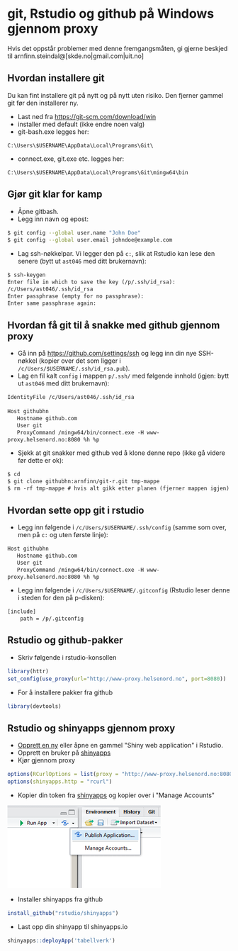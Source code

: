 ﻿# git, Rstudio og github på Windows gjennom proxy

Hvis det oppstår problemer med denne fremgangsmåten, gi gjerne beskjed til arnfinn.steindal@[skde.no|gmail.com|uit.no]

## Hvordan installere git

Du kan fint installere git på nytt og på nytt uten risiko. Den fjerner gammel git før den installerer ny.

- Last ned fra https://git-scm.com/download/win
- installer med default (ikke endre noen valg)
- git-bash.exe legges her:
```
C:\Users\$USERNAME\AppData\Local\Programs\Git\
```
- connect.exe, git.exe etc. legges her:
```
C:\Users\$USERNAME\AppData\Local\Programs\Git\mingw64\bin
```


## Gjør git klar for kamp

- Åpne gitbash.
- Legg inn navn og epost:

```sh
$ git config --global user.name "John Doe"
$ git config --global user.email johndoe@example.com
```
- Lag ssh-nøkkelpar. Vi legger den på `c:`, slik at Rstudio kan lese den senere (bytt ut `ast046` med ditt brukernavn):

```
$ ssh-keygen
Enter file in which to save the key (/p/.ssh/id_rsa): /c/Users/ast046/.ssh/id_rsa
Enter passphrase (empty for no passphrase):
Enter same passphrase again:
```

## Hvordan få git til å snakke med github gjennom proxy

- Gå inn på https://github.com/settings/ssh og legg inn din nye SSH-nøkkel (kopier over det som ligger i `/c/Users/$USERNAME/.ssh/id_rsa.pub`).
- Lag en fil kalt `config` i mappen `p/.ssh/` med følgende innhold (igjen: bytt ut `ast046` med ditt brukernavn): 

```
IdentityFile /c/Users/ast046/.ssh/id_rsa

Host githubhn
   Hostname github.com
   User git
   ProxyCommand /mingw64/bin/connect.exe -H www-proxy.helsenord.no:8080 %h %p
```
- Sjekk at git snakker med github ved å klone denne repo (ikke gå videre før dette er ok):

```
$ cd
$ git clone githubhn:arnfinn/git-r.git tmp-mappe
$ rm -rf tmp-mappe # hvis alt gikk etter planen (fjerner mappen igjen)
```
## Hvordan sette opp git i rstudio

- Legg inn følgende i `/c/Users/$USERNAME/.ssh/config` (samme som over, men på `c:` og uten første linje):

```
Host githubhn
   Hostname github.com
   User git
   ProxyCommand /mingw64/bin/connect.exe -H www-proxy.helsenord.no:8080 %h %p
```
- Legg inn følgende i `/c/Users/$USERNAME/.gitconfig` (Rstudio leser denne i steden for den på p-disken):

```
[include]
    path = /p/.gitconfig
```
<!---
- Åpne Rstudio og gå inn på `Tools/Global Options...`. Hos meg ser det slik ut:

![Alt text](figurer/r-git-setup.png)
--->

## Rstudio og github-pakker

- Skriv følgende i rstudio-konsollen
```r
library(httr)
set_config(use_proxy(url="http://www-proxy.helsenord.no", port=8080))
```
- For å installere pakker fra github
```r
library(devtools)
```

## Rstudio og shinyapps gjennom proxy

- [Opprett en ny](new_rshiny.md) eller åpne en gammel "Shiny web application" i Rstudio.
- Opprett en bruker på [shinyapps](http://www.shinyapps.io)
- Kjør gjennom proxy

```r
options(RCurlOptions = list(proxy = "http://www-proxy.helsenord.no:8080"))
options(shinyapps.http = "rcurl")
```
- Kopier din token fra [shinyapps](http://www.shinyapps.io/admin/#/tokens) og kopier over i "Manage Accounts"

![Alt text](figurer/rshiny_5.png)
- Installer shinyapps fra github

```r
install_github("rstudio/shinyapps")
```
- Last opp din shinyapp til shinyapps.io

```r
shinyapps::deployApp('tabellverk')
```

